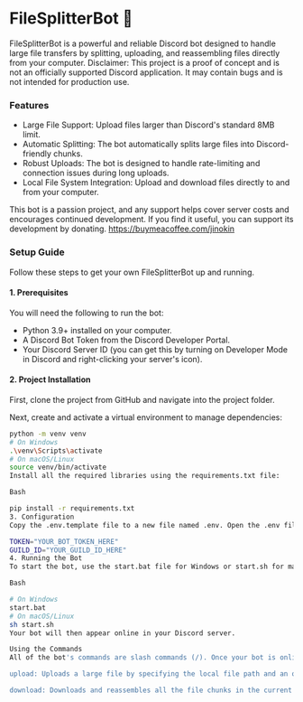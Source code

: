 # FileSplitterBot 🤖

FileSplitterBot is a powerful and reliable Discord bot designed to handle large file transfers by splitting, uploading, and reassembling files directly from your computer.
Disclaimer: This project is a proof of concept and is not an officially supported Discord application. It may contain bugs and is not intended for production use.

### Features

- Large File Support: Upload files larger than Discord's standard 8MB limit.
- Automatic Splitting: The bot automatically splits large files into Discord-friendly chunks.
- Robust Uploads: The bot is designed to handle rate-limiting and connection issues during long uploads.
- Local File System Integration: Upload and download files directly to and from your computer.

This bot is a passion project, and any support helps cover server costs and encourages continued development. If you find it useful, you can support its development by donating.
https://buymeacoffee.com/jinokin

### Setup Guide

Follow these steps to get your own FileSplitterBot up and running.

#### 1. Prerequisites

You will need the following to run the bot:

- Python 3.9+ installed on your computer.
- A Discord Bot Token from the Discord Developer Portal.
- Your Discord Server ID (you can get this by turning on Developer Mode in Discord and right-clicking your server's icon).

#### 2. Project Installation

First, clone the project from GitHub and navigate into the project folder.

Next, create and activate a virtual environment to manage dependencies:

```bash
python -m venv venv
# On Windows
.\venv\Scripts\activate
# On macOS/Linux
source venv/bin/activate
Install all the required libraries using the requirements.txt file:

Bash

pip install -r requirements.txt
3. Configuration
Copy the .env.template file to a new file named .env. Open the .env file and add your bot token and guild ID:

TOKEN="YOUR_BOT_TOKEN_HERE"
GUILD_ID="YOUR_GUILD_ID_HERE"
4. Running the Bot
To start the bot, use the start.bat file for Windows or start.sh for macOS/Linux. This will activate the virtual environment and run the main script.

Bash

# On Windows
start.bat
# On macOS/Linux
sh start.sh
Your bot will then appear online in your Discord server.

Using the Commands
All of the bot's commands are slash commands (/). Once your bot is online, it will automatically sync the commands to your server.

upload: Uploads a large file by specifying the local file path and an optional channel name.

download: Downloads and reassembles all the file chunks in the current channel.

